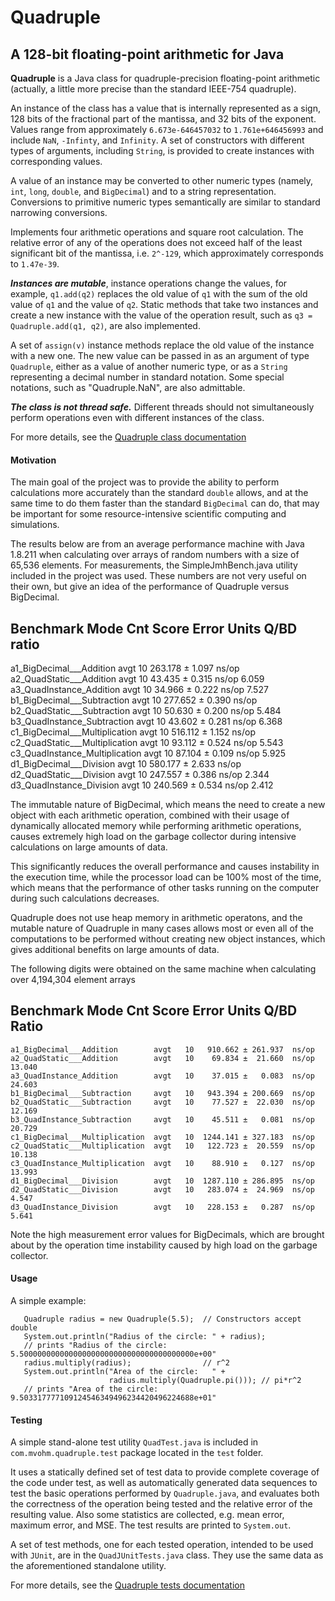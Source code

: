 # Quadruple
## A 128-bit floating-point arithmetic for Java

**Quadruple** is a Java class for quadruple-precision floating-point arithmetic
(actually, a little more precise than the standard IEEE-754 quadruple).

An instance of the class has a value that is internally represented as a sign,
128 bits of the fractional part of the mantissa, and 32 bits of the exponent.
Values range from approximately `6.673e-646457032` to `1.761e+646456993`
and include `NaN`, `-Infinty`, and `Infinity`. 
A set of constructors with different types of arguments, including `String`, 
is provided to create instances with corresponding values. 

A value of an instance may be converted to other numeric types 
(namely, `int`, `long`, `double`, and `BigDecimal`) and 
to a string representation. Conversions to primitive numeric types 
semantically are similar to standard narrowing conversions. 

Implements four arithmetic operations and square root calculation.
The relative error of any of the operations does not exceed half of the least significant
bit of the mantissa, i.e. `2^-129`, which approximately corresponds to `1.47e-39`.

***Instances are mutable***, instance operations change the values, for example, `q1.add(q2)`
replaces the old value of `q1` with the sum of the old value of `q1` and the value of `q2`.
Static methods that take two instances and create a new instance with
the value of the operation result, such as `q3 = Quadruple.add(q1, q2)`,
are also implemented.

A set of `assign(v)` instance methods replace the old value of the instance
with a new one. The new value can be passed in as an argument of type `Quadruple`,
either as a value of another numeric type, or as a `String` representing a decimal number
in standard notation. Some special notations, such as "Quadruple.NaN", are also admittable.

***The class is not thread safe.*** Different threads should not simultaneously perform
operations even with different instances of the class.

For more details, see the 
[Quadruple class documentation](https://m-vokhm.github.io/Quadruple/src/main/javadoc/index.html)

#### Motivation
The main goal of the project was to provide the ability to perform calculations 
more accurately than the standard `double` allows, and at the same time 
to do them faster than the standard `BigDecimal` can do, that may be important 
for some resource-intensive scientific computing and simulations.  

The results below are from an average performance machine with Java 1.8.211
when calculating over arrays of random numbers with a size of 65,536 elements.
For measurements, the SimpleJmhBench.java utility included in the project was used.
These numbers are not very useful on their own, but give an idea of ​​the performance 
of Quadruple versus BigDecimal.

  Benchmark                        Mode  Cnt     Score     Error  Units   Q/BD ratio
  ---------------------------------------------------------------------------------
   a1_BigDecimal___Addition        avgt   10   263.178 ±   1.097  ns/op   
   a2_QuadStatic___Addition        avgt   10    43.435 ±   0.315  ns/op   6.059
   a3_QuadInstance_Addition        avgt   10    34.966 ±   0.222  ns/op   7.527
   b1_BigDecimal___Subtraction     avgt   10   277.652 ±   0.390  ns/op   
   b2_QuadStatic___Subtraction     avgt   10    50.630 ±   0.200  ns/op   5.484
   b3_QuadInstance_Subtraction     avgt   10    43.602 ±   0.281  ns/op   6.368
   c1_BigDecimal___Multiplication  avgt   10   516.112 ±   1.152  ns/op   
   c2_QuadStatic___Multiplication  avgt   10    93.112 ±   0.524  ns/op   5.543
   c3_QuadInstance_Multiplication  avgt   10    87.104 ±   0.109  ns/op   5.925
   d1_BigDecimal___Division        avgt   10   580.177 ±   2.633  ns/op   
   d2_QuadStatic___Division        avgt   10   247.557 ±   0.386  ns/op   2.344
   d3_QuadInstance_Division        avgt   10   240.569 ±   0.534  ns/op   2.412
  
The immutable nature of BigDecimal, which means the need to create a new object 
with each arithmetic operation, combined with their usage of dynamically 
allocated memory while performing arithmetic operations, causes extremely 
high load on the garbage collector during intensive calculations on large 
amounts of data.

This significantly reduces the overall performance and causes instability 
in the execution time, while the processor load can be 100% most of the time, 
which means that the performance of other tasks 
running on the computer during such calculations decreases.

Quadruple does not use heap memory in arithmetic operatons, 
and the mutable nature of Quadruple in many cases allows 
most or even all of the computations to be performed without 
creating new object instances, which gives additional benefits 
on large amounts of data.

The following digits were obtained on the same machine when calculating over 4,194,304 element arrays

   Benchmark                        Mode  Cnt     Score     Error  Units  Q/BD Ratio
   ---------------------------------------------------------------------------------
    a1_BigDecimal___Addition        avgt   10   910.662 ± 261.937  ns/op  
    a2_QuadStatic___Addition        avgt   10    69.834 ±  21.660  ns/op  13.040
    a3_QuadInstance_Addition        avgt   10    37.015 ±   0.083  ns/op  24.603
    b1_BigDecimal___Subtraction     avgt   10   943.394 ± 200.669  ns/op  
    b2_QuadStatic___Subtraction     avgt   10    77.527 ±  22.030  ns/op  12.169
    b3_QuadInstance_Subtraction     avgt   10    45.511 ±   0.081  ns/op  20.729
    c1_BigDecimal___Multiplication  avgt   10  1244.141 ± 327.183  ns/op  
    c2_QuadStatic___Multiplication  avgt   10   122.723 ±  20.559  ns/op  10.138
    c3_QuadInstance_Multiplication  avgt   10    88.910 ±   0.127  ns/op  13.993
    d1_BigDecimal___Division        avgt   10  1287.110 ± 286.895  ns/op  
    d2_QuadStatic___Division        avgt   10   283.074 ±  24.969  ns/op  4.547
    d3_QuadInstance_Division        avgt   10   228.153 ±   0.287  ns/op  5.641

Note the high measurement error values for BigDecimals, which are brought about 
by the operation time instability caused by high load on the garbage collector. 


#### Usage
A simple example:

       Quadruple radius = new Quadruple(5.5);  // Constructors accept double
       System.out.println("Radius of the circle: " + radius); 
       // prints "Radius of the circle: 5.500000000000000000000000000000000000000e+00"
       radius.multiply(radius);                // r^2
       System.out.println("Area of the circle:   " +
                          radius.multiply(Quadruple.pi())); // pi*r^2
       // prints "Area of the circle:   9.503317777109124546349496234420496224688e+01"
    
#### Testing
A simple stand-alone test utility `QuadTest.java` is included 
in `com.mvohm.quadruple.test` package located in the `test` folder.

It uses a statically defined set of test data to provide complete coverage 
of the code under test, as well as automatically generated data sequences 
to test the basic operations performed by `Quadruple.java`, 
and evaluates both the correctness of the operation being tested 
and the relative error of the resulting value. 
Also some statistics are collected, e.g. mean error, maximum error, and MSE.
The test results are printed to `System.out`. 
 
A set of test methods, one for each tested operation, 
intended to be used with `JUnit`, are in the `QuadJUnitTests.java` class. 
They use the same data as the aforementioned standalone utility. 

For more details, see the 
[Quadruple tests documentation](https://m-vokhm.github.io/Quadruple/src/test/javadoc/index.html)


   